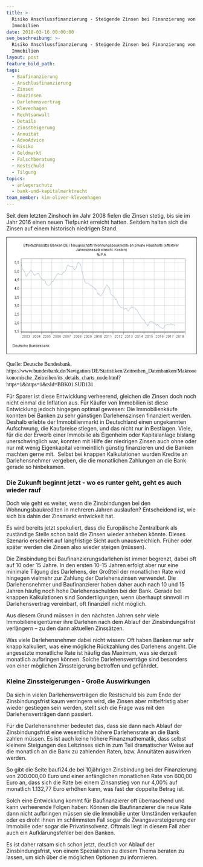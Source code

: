 ```yaml
---
title: >-
  Risiko Anschlussfinanzierung - Steigende Zinsen bei Finanzierung von
  Immobilien
date: 2018-03-16 00:00:00
seo_beschreibung: >-
  Risiko Anschlussfinanzierung - Steigende Zinsen bei Finanzierung von
  Immobilien
layout: post
feature_bild_path:
tags:
  - Baufinanzierung
  - Anschlusfinanzierung
  - Zinsen
  - Bauzinsen
  - Darlehensvertrag
  - Klevenhagen
  - Rechtsanwalt
  - Details
  - Zinssteigerung
  - Annuität
  - AdvoAdvice
  - Risiko
  - Geldmarkt
  - Falschberatung
  - Restschuld
  - Tilgung
topics:
  - anlegerschutz
  - bank-und-kapitalmarktrecht
team_member: kim-oliver-klevenhagen
---
```


Seit dem letzten Zinshoch im Jahr 2008 fielen die Zinsen stetig, bis sie im Jahr 2016 einen neuen Tiefpunkt erreicht hatten. Seitdem halten sich die Zinsen auf einem historisch niedrigen Stand.

![](/uploads/versions/zinsentwicklung-2003-2018---x----650-400x---.png)

<font color="#000000">
						<font face="Calibri">Quelle: Deutsche Bundesbank, https://www.bundesbank.de/Navigation/DE/Statistiken/Zeitreihen_Datenbanken/Makrooekonomische_Zeitreihen/its_details_charts_node.html?https=1&amp;https=1&amp;tsId=BBK01.SUD131</font>
					</font>

Für Sparer ist diese Entwicklung verheerend, gleichen die Zinsen doch noch nicht einmal die Inflation aus. Für Käufer von Immobilien ist diese Entwicklung jedoch hingegen optimal gewesen: Die Immobilienkäufe konnten bei Banken zu sehr günstigen Darlehenszinsen finanziert werden. Deshalb erlebte der Immobilienmarkt in Deutschland einen ungekannten Aufschwung, die Kaufpreise stiegen, und das nicht nur in Bestlagen. Viele, für die der Erwerb einer Immobilie als Eigenheim oder Kapitalanlage bislang unerschwinglich war, konnten mit Hilfe der niedrigen Zinsen auch ohne oder nur mit wenig Eigenkapital vermeintlich günstig finanzieren und die Banken machten gerne mit.  Selbst bei knappen Kalkulationen wurden Kredite an Darlehensnehmer vergeben, die die monatlichen Zahlungen an die Bank gerade so hinbekamen.

### Die Zukunft beginnt jetzt - wo es runter geht, geht es auch wieder rauf

Doch wie geht es weiter, wenn die Zinsbindungen bei den Wohnungsbaukrediten in mehreren Jahren auslaufen? Entscheidend ist, wie sich bis dahin der Zinsmarkt entwickelt hat.

Es wird bereits jetzt spekuliert, dass die Europäische Zentralbank als zuständige Stelle schon bald die Zinsen wieder anheben könnte. Dieses Szenario erscheint auf langfristige Sicht auch unausweichlich. Früher oder später werden die Zinsen also wieder steigen (müssen).

Die Zinsbindung bei Baufinanzierungsdarlehen ist immer begrenzt, dabei oft auf 10 oder 15 Jahre. In den ersten 10-15 Jahren erfolgt aber nur eine minimale Tilgung des Darlehens, der Großteil der monatlichen Rate wird hingegen vielmehr zur Zahlung der Darlehenszinsen verwendet. Die Darlehensnehmer und Baufinanzierer haben daher auch nach 10 und 15 Jahren häufig noch hohe Darlehensschulden bei der Bank. Gerade bei knappen Kalkulationen sind Sondertilgungen, wenn überhaupt sinnvoll im Darlehensvertrag vereinbart, oft finanziell nicht möglich.

Aus diesem Grund müssen in den nächsten Jahren sehr viele Immobilieneigentümer ihre Darlehen nach dem Ablauf der Zinsbindungsfrist verlängern – zu den dann aktuellen Zinssätzen.

Was viele Darlehensnehmer dabei nicht wissen: Oft haben Banken nur sehr knapp kalkuliert, was eine mögliche Rückzahlung des Darlehens angeht. Die angesetzte monatliche Rate ist häufig das Maximum, was sie derzeit monatlich aufbringen können. Solche Darlehensverträge sind besonders von einer möglichen Zinssteigerung betroffen und gefährdet.

### Kleine Zinssteigerungen - Große Auswirkungen

Da sich in vielen Darlehensverträgen die Restschuld bis zum Ende der Zinsbindungsfrist kaum verringern wird, die Zinsen aber mittelfristig aber wieder gestiegen sein werden, stellt sich die Frage was mit den Darlehensverträgen dann passiert.

Für die Darlehensnehmer bedeutet das, dass sie dann nach Ablauf der Zinsbindungsfrist eine wesentliche höhere Darlehensrate an die Bank zahlen müssen. Es ist auch keine höhere Finanzmathematik, dass selbst kleinere Steigungen des Leitzinses sich in zum Teil dramatischer Weise auf die monatlich an die Bank zu zahlenden Raten, bzw. Annuitäten auswirken werden.

So gibt die Seite baufi24.de bei 10jährigen Zinsbindung bei der Finanzierung von 200.000,00 Euro und einer anfänglichen monatlichen Rate von 600,00 Euro an, dass sich die Rate bei einem Zinsanstieg von nur 4,00% auf monatlich 1.132,77 Euro erhöhen kann, was fast der doppelte Betrag ist.

Solch eine Entwicklung kommt für Baufinanzierer oft überraschend und kann verheerende Folgen haben: Können die Baufinanzierer die neue Rate dann nicht aufbringen müssen sie die Immobilie unter Umständen verkaufen oder es droht ihnen im schlimmsten Fall sogar die Zwangsversteigerung der Immobilie oder sogar die Privatinsolvenz. Oftmals liegt in diesem Fall aber auch ein Aufklärungsfehler bei den Banken.

Es ist daher ratsam sich schon jetzt, deutlich vor Ablauf der Zinsbindungsfrist, von einem Spezialisten zu diesem Thema beraten zu lassen, um sich über die möglichen Optionen zu informieren.